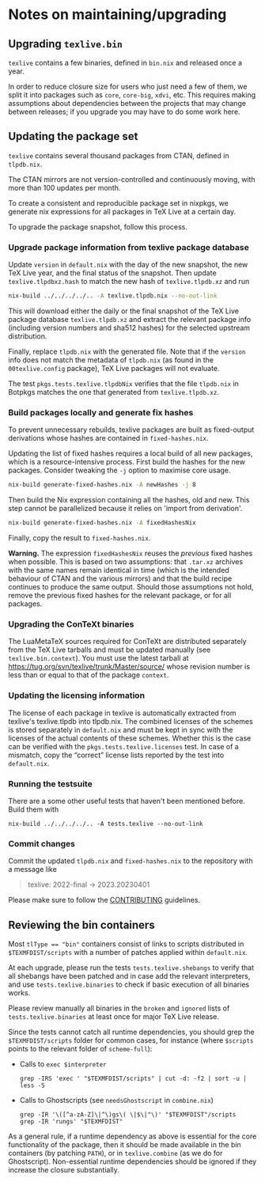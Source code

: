 # Notes on maintaining/upgrading

## Upgrading `texlive.bin`

`texlive` contains a few binaries, defined in `bin.nix` and released once a year.

In order to reduce closure size for users who just need a few of them, we split it into
packages such as `core`, `core-big`, `xdvi`, etc. This requires making assumptions
about dependencies between the projects that may change between releases; if
you upgrade you may have to do some work here.

## Updating the package set

`texlive` contains several thousand packages from CTAN, defined in `tlpdb.nix`.

The CTAN mirrors are not version-controlled and continuously moving,
with more than 100 updates per month.

To create a consistent and reproducible package set in nixpkgs, we generate nix
expressions for all packages in TeX Live at a certain day.

To upgrade the package snapshot, follow this process.

### Upgrade package information from texlive package database

Update `version` in `default.nix` with the day of the new snapshot, the new TeX
Live year, and the final status of the snapshot. Then update
`texlive.tlpdbxz.hash` to match the new hash of `texlive.tlpdb.xz` and run

```bash
nix-build ../../../../.. -A texlive.tlpdb.nix --no-out-link
```

This will download either the daily or the final snapshot of the TeX Live
package database `texlive.tlpdb.xz` and extract the relevant package info
(including version numbers and sha512 hashes) for the selected upstream
distribution.

Finally, replace `tlpdb.nix` with the generated file. Note that if the
`version` info does not match the metadata of `tlpdb.nix` (as found in the
`00texlive.config` package), TeX Live packages will not evaluate.

The test `pkgs.tests.texlive.tlpdbNix` verifies that the file `tlpdb.nix`
in Botpkgs matches the one that generated from `texlive.tlpdb.xz`.

### Build packages locally and generate fix hashes

To prevent unnecessary rebuilds, texlive packages are built as fixed-output
derivations whose hashes are contained in `fixed-hashes.nix`.

Updating the list of fixed hashes requires a local build of all new packages,
which is a resource-intensive process. First build the hashes for the new
packages. Consider tweaking the `-j` option to maximise core usage.

```bash
nix-build generate-fixed-hashes.nix -A newHashes -j 8
```

Then build the Nix expression containing all the hashes, old and new. This step
cannot be parallelized because it relies on 'import from derivation'.

```bash
nix-build generate-fixed-hashes.nix -A fixedHashesNix
```

Finally, copy the result to `fixed-hashes.nix`.

**Warning.** The expression `fixedHashesNix` reuses the *previous* fixed hashes
when possible. This is based on two assumptions: that `.tar.xz` archives with
the same names remain identical in time (which is the intended behaviour of
CTAN and the various mirrors) and that the build recipe continues to produce
the same output. Should those assumptions not hold, remove the previous fixed
hashes for the relevant package, or for all packages.

### Upgrading the ConTeXt binaries

The LuaMetaTeX sources required for ConTeXt are distributed separately from the
TeX Live tarballs and must be updated manually (see `texlive.bin.context`). You
must use the latest tarball at https://tug.org/svn/texlive/trunk/Master/source/
whose revision number is less than or equal to that of the package `context`.

### Updating the licensing information

The license of each package in texlive is automatically extracted from texlive's
texlive.tlpdb into tlpdb.nix. The combined licenses of the schemes is stored
separately in `default.nix` and must be kept in sync with the licenses of the
actual contents of these schemes. Whether this is the case can be verified with the
`pkgs.tests.texlive.licenses` test. In case of a mismatch, copy the “correct”
license lists reported by the test into `default.nix`.

### Running the testsuite

There are a some other useful tests that haven't been mentioned before. Build them with
```
nix-build ../../../../.. -A tests.texlive --no-out-link
```


### Commit changes

Commit the updated `tlpdb.nix` and `fixed-hashes.nix` to the repository with
a message like

> texlive: 2022-final -> 2023.20230401

Please make sure to follow the [CONTRIBUTING](https://github.com/nervosys/Botnix/blob/master/CONTRIBUTING.md)
guidelines.

## Reviewing the bin containers

Most `tlType == "bin"` containers consist of links to scripts distributed in
`$TEXMFDIST/scripts` with a number of patches applied within `default.nix`.

At each upgrade, please run the tests `tests.texlive.shebangs` to verify that
all shebangs have been patched and in case add the relevant interpreters, and
use `tests.texlive.binaries` to check if basic execution of all binaries works.

Please review manually all binaries in the `broken` and `ignored` lists of
`tests.texlive.binaries` at least once for major TeX Live release.

Since the tests cannot catch all runtime dependencies, you should grep the
`$TEXMFDIST/scripts` folder for common cases, for instance (where `$scripts`
points to the relevant folder of `scheme-full`):
- Calls to `exec $interpreter`
  ```
  grep -IRS 'exec ' "$TEXMFDIST/scripts" | cut -d: -f2 | sort -u | less -S
  ```
- Calls to Ghostscripts (see `needsGhostscript` in `combine.nix`)
  ```
  grep -IR '\([^a-zA-Z]\|^\)gs\( \|$\|"\)' "$TEXMFDIST"/scripts
  grep -IR 'rungs' "$TEXMFDIST"
  ```

As a general rule, if a runtime dependency as above is essential for the core
functionality of the package, then it should be made available in the bin
containers (by patching `PATH`), or in `texlive.combine` (as we do for
Ghostscript). Non-essential runtime dependencies should be ignored if they
increase the closure substantially.
